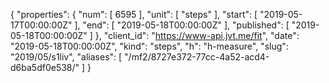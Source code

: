 {
  "properties": {
    "num": [
      6595
    ],
    "unit": [
      "steps"
    ],
    "start": [
      "2019-05-17T00:00:00Z"
    ],
    "end": [
      "2019-05-18T00:00:00Z"
    ],
    "published": [
      "2019-05-18T00:00:00Z"
    ]
  },
  "client_id": "https://www-api.jvt.me/fit",
  "date": "2019-05-18T00:00:00Z",
  "kind": "steps",
  "h": "h-measure",
  "slug": "2019/05/s1liv",
  "aliases": [
    "/mf2/8727e372-77cc-4a52-acd4-d6ba5df0e538/"
  ]
}
